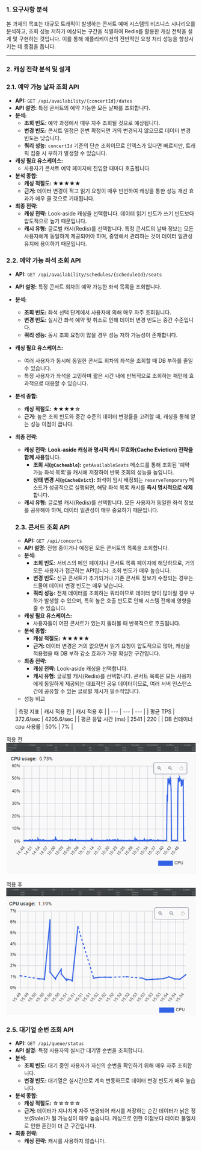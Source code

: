 ### **1. 요구사항 분석**

본 과제의 목표는 대규모 트래픽이 발생하는 콘서트 예매 시스템의 비즈니스 시나리오를 분석하고, 조회 성능 저하가 예상되는 구간을 식별하여 Redis를 활용한 캐싱 전략을 설계 및 구현하는 것입니다. 이를 통해 애플리케이션의 전반적인 요청 처리 성능을 향상시키는 데 중점을 둡니다.

---

### **2. 캐싱 전략 분석 및 설계**

### **2.1. 예약 가능 날짜 조회 API**

- **API:** `GET /api/availability/{concertId}/dates`
- **API 설명:** 특정 콘서트의 예약 가능한 모든 날짜를 조회합니다.
- **분석:**
    - **조회 빈도:** 예약 과정에서 매우 자주 조회될 것으로 예상됩니다.
    - **변경 빈도:** 콘서트 일정은 한번 확정되면 거의 변경되지 않으므로 데이터 변경 빈도는 낮습니다.
    - **쿼리 성능:** `concertId` 기준의 단순 조회이므로 인덱스가 있다면 빠르지만, 트래픽 집중 시 부하가 발생할 수 있습니다.
- **캐싱 필요 유스케이스:**
    - 사용자가 콘서트 예약 페이지에 진입할 때마다 호출됩니다.
- **분석 종합:**
    - **캐싱 적절도:** ★★★★★
    - **근거:** 데이터 변경이 적고 읽기 요청이 매우 빈번하여 캐싱을 통한 성능 개선 효과가 매우 클 것으로 기대됩니다.
- **최종 전략:**
    - **캐싱 전략:** Look-aside 캐싱을 선택합니다. 데이터 읽기 빈도가 쓰기 빈도보다 압도적으로 높기 때문입니다.
    - **캐시 유형:** 글로벌 캐시(Redis)를 선택합니다. 특정 콘서트의 날짜 정보는 모든 사용자에게 동일하게 제공되어야 하며, 중앙에서 관리하는 것이 데이터 일관성 유지에 용이하기 때문입니다.

### **2.2. 예약 가능 좌석 조회 API**

- **API:** `GET /api/availability/schedules/{scheduleId}/seats`
- **API 설명:** 특정 콘서트 회차의 예약 가능한 좌석 목록을 조회합니다.
- **분석:**
    - **조회 빈도:** 좌석 선택 단계에서 사용자에 의해 매우 자주 조회됩니다.
    - **변경 빈도:** 실시간 좌석 예약 및 취소로 인해 데이터 변경 빈도는 중간 수준입니다.
    - **쿼리 성능:** 동시 조회 요청이 많을 경우 성능 저하 가능성이 존재합니다.
- **캐싱 필요 유스케이스:**
    - 여러 사용자가 동시에 동일한 콘서트 회차의 좌석을 조회할 때 DB 부하를 줄일 수 있습니다.
    - 특정 사용자가 좌석을 고민하며 짧은 시간 내에 반복적으로 조회하는 패턴에 효과적으로 대응할 수 있습니다.
- **분석 종합:**
    - **캐싱 적절도:** ★★★★☆
    - **근거:** 높은 조회 빈도와 중간 수준의 데이터 변경률을 고려할 때, 캐싱을 통해 얻는 성능 이점이 큽니다.
- **최종 전략:**
    - **캐싱 전략:** **Look-aside 캐싱과 명시적 캐시 무효화(Cache Eviction) 전략을 함께 사용**합니다.
        - **조회 시(`@Cacheable`):** `getAvailableSeats` 메소드를 통해 조회된 '예약 가능 좌석 목록'을 캐시에 저장하여 반복 조회의 성능을 높입니다.
        - **상태 변경 시(`@CacheEvict`):** 좌석이 임시 배정되는 `reserveTemporary` 메소드가 성공적으로 실행되면, 해당 좌석 목록 캐시를 **즉시 명시적으로 삭제**합니다.
    - **캐시 유형:** 글로벌 캐시(Redis)를 선택합니다. 모든 사용자가 동일한 좌석 정보를 공유해야 하며, 데이터 일관성이 매우 중요하기 때문입니다.

  ### **2.3. 콘서트 조회 API**

    - **API:** `GET /api/concerts`
    - **API 설명:** 진행 중이거나 예정된 모든 콘서트의 목록을 조회합니다.
    - **분석:**
        - **조회 빈도:** 서비스의 메인 페이지나 콘서트 목록 페이지에 해당하므로, 거의 모든 사용자가 접근하는 API입니다. 조회 빈도가 매우 높습니다.
        - **변경 빈도:** 신규 콘서트가 추가되거나 기존 콘서트 정보가 수정되는 경우는 드물어 데이터 변경 빈도는 매우 낮습니다.
        - **쿼리 성능:** 전체 데이터를 조회하는 쿼리이므로 데이터 양이 많아질 경우 부하가 발생할 수 있으며, 특히 높은 호출 빈도로 인해 시스템 전체에 영향을 줄 수 있습니다.
    - **캐싱 필요 유스케이스:**
        - 사용자들이 어떤 콘서트가 있는지 둘러볼 때 반복적으로 호출됩니다.
    - **분석 종합:**
        - **캐싱 적절도:** ★★★★★
        - **근거:** 데이터 변경은 거의 없으면서 읽기 요청이 압도적으로 많아, 캐싱을 적용했을 때 DB 부하 감소 효과가 가장 확실한 구간입니다.
    - **최종 전략:**
        - **캐싱 전략:** Look-aside 캐싱을 선택합니다.
        - **캐시 유형:** 글로벌 캐시(Redis)를 선택합니다. 콘서트 목록은 모든 사용자에게 동일하게 제공되는 대표적인 공유 데이터이므로, 여러 서버 인스턴스 간에 공유할 수 있는 글로벌 캐시가 필수적입니다.
    - 성능 비교

  | 측정 지표 | 캐시 적용 전 | 캐시 적용 후 |
      | --- | --- | --- |
  | 평균 TPS | 372.6/sec | 4205.6/sec |
  | 평균 응답 시간 (ms) | 2541 | 220 |
  | DB 컨테이너 cpu 사용률 | 50% | 7% |

적용 전 
![jmeter_before.png](jmeter_before.png)
![docker_before.png](docker_before.png)

적용 후
![jmeter_after.png](jmeter_after.png)
![docker_after_1.png](docker_after_1.png)

### **2.5. 대기열 순번 조회 API**

- **API:** `GET /api/queue/status`
- **API 설명:** 특정 사용자의 실시간 대기열 순번을 조회합니다.
- **분석:**
    - **조회 빈도:** 대기 중인 사용자가 자신의 순번을 확인하기 위해 매우 자주 조회합니다.
    - **변경 빈도:** 대기열은 실시간으로 계속 변동하므로 데이터 변경 빈도가 매우 높습니다.
- **분석 종합:**
    - **캐싱 적절도:** ☆☆☆☆☆
    - **근거:** 데이터가 지나치게 자주 변경되어 캐시를 저장하는 순간 데이터가 낡은 정보(Stale)가 될 가능성이 매우 높습니다. 캐싱으로 인한 이점보다 데이터 불일치로 인한 혼란이 더 큰 구간입니다.
- **최종 전략:**
    - **캐싱 전략:** 캐시를 사용하지 않습니다.